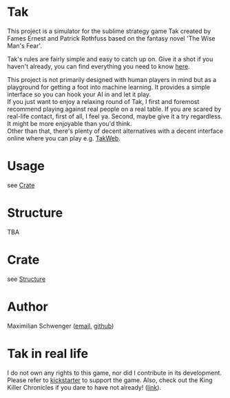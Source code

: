 # Tak

This project is a simulator for the sublime strategy game Tak created by Fames Ernest and Patrick Rothfuss based on the fantasy novel 'The Wise Man's Fear'.

Tak's rules are fairly simple and easy to catch up on. Give it a shot if you haven't already, you can find everything you need to know [here](https://www.kickstarter.com/projects/cheapassgames/tak-a-beautiful-game).

This project is not primarily designed with human players in mind but as a playground for getting a foot into machine learning. It provides a simple interface so you can hook your AI in and let it play.  
If you just want to enjoy a relaxing round of Tak, I first and foremost recommend playing against real people on a real table. If you are scared by real-life contact, first of all, I feel ya. Second, maybe give it a try regardless. It might be more enjoyable than you'd think.  
Other than that, there's plenty of decent alternatives with a decent interface online where you can play e.g. [TakWeb](https://www.playtak.com/).

# Usage
see [Crate](#Crate)

# Structure
TBA

# Crate
see [Structure](#Structure)

# Author
Maximilian Schwenger ([email](mailto:mail@mschwenger.de), [github](https://github.com/Schwenger))

# Tak in real life
I do not own any rights to this game, nor did I contribute in its development.
Please refer to [kickstarter](https://www.kickstarter.com/projects/cheapassgames/tak-a-beautiful-game) to support the game.
Also, check out the King Killer Chronicles if you dare to have not already! ([link](http://www.patrickrothfuss.com/content/books.asp)). 
